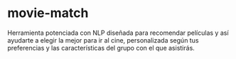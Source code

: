 # movie-match
Herramienta potenciada con NLP diseñada para recomendar películas y así ayudarte a elegir la mejor para ir al cine, personalizada según tus preferencias y las características del grupo con el que asistirás.

